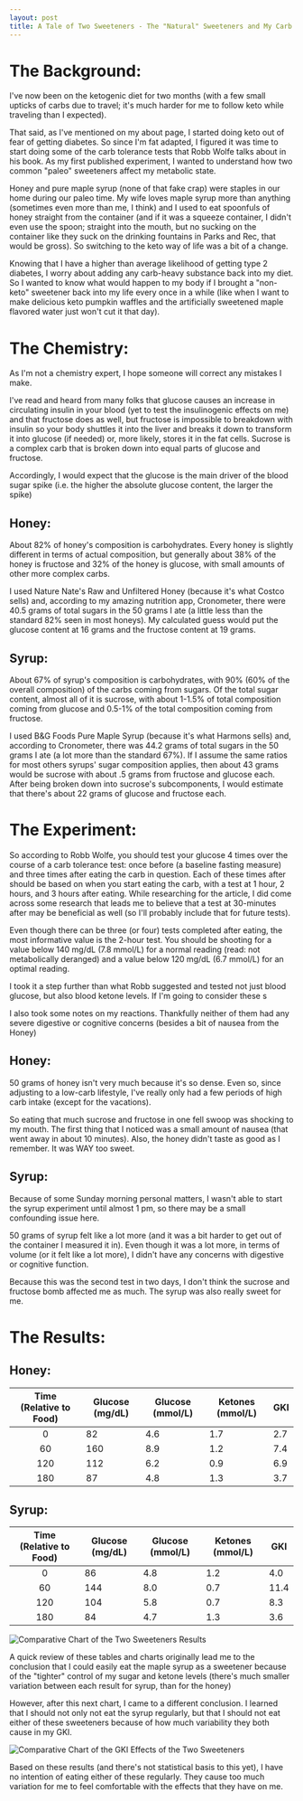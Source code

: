 ```yaml
---
layout: post
title: A Tale of Two Sweeteners - The "Natural" Sweeteners and My Carb Tolerance Test
---
```


# The Background:

I've now been on the ketogenic diet for two months (with a few small upticks of
carbs due to travel; it's much harder for me to follow keto while traveling than I 
expected). 

That said, as I've mentioned on my about page, I started doing keto out of fear of 
getting diabetes. So since I'm fat adapted, I figured it was time to start doing 
some of the carb tolerance tests that Robb Wolfe talks about in his book. As my 
first published experiment, I wanted to understand how two common "paleo" 
sweeteners affect my metabolic state.

Honey and pure maple syrup (none of that fake crap) were staples in our home during 
our paleo time. My wife loves maple syrup more than anything (sometimes even more 
than me, I think) and I used to eat spoonfuls of honey straight from the container 
(and if it was a squeeze container, I didn't even use the spoon; straight into the 
mouth, but no sucking on the container like they suck on the drinking fountains in 
Parks and Rec, that would be gross). So switching to the keto way of life was a bit 
of a change. 

Knowing that I have a higher than average likelihood of getting type 2 diabetes, 
I worry about adding any carb-heavy substance back into my diet. So I wanted to 
know what would happen to my body if I brought a "non-keto" sweetener back into 
my life every once in a while (like when I want to make delicious keto pumpkin 
waffles and the artificially sweetened maple flavored water just won't cut it that 
day). 

# The Chemistry:

As I'm not a chemistry expert, I hope someone will correct any mistakes I make.

I've read and heard from many folks that glucose causes an increase in circulating 
insulin in your blood (yet to test the insulinogenic effects on me) and that 
fructose does as well, but fructose is impossible to breakdown with insulin so your
body shuttles it into the liver and breaks it down to transform it into glucose 
(if needed) or, more likely, stores it in the fat cells. Sucrose is a complex carb 
that is broken down into equal parts of glucose and fructose.

Accordingly, I would expect that the glucose is the main driver of the blood sugar
spike (i.e. the higher the absolute glucose content, the larger the spike)

## Honey: 
About 82% of honey's composition is carbohydrates. Every honey is slightly different
in terms of actual composition, but generally about 38% of the honey is fructose and 
32% of the honey is glucose, with small amounts of other more complex carbs. 

I used Nature Nate's Raw and Unfiltered Honey (because it's what Costco sells) and,
according to my amazing nutrition app, Cronometer, there were 40.5 grams of total 
sugars in the 50 grams I ate (a little less than the standard 82% seen in most 
honeys). My calculated guess would put the glucose content at 16 grams and the
fructose content at 19 grams.  

## Syrup:
About 67% of syrup's composition is carbohydrates, with 90% (60% of the overall
composition) of the carbs coming from sugars. Of the total sugar content, almost 
all of it is sucrose, with about 1-1.5% of total composition coming from glucose and 
0.5-1% of the total composition coming from fructose.

I used B&G Foods Pure Maple Syrup (because it's what Harmons sells) and, according to
Cronometer, there was 44.2 grams of total sugars in the 50 grams I ate (a lot more
than the standard 67%). If I assume the same ratios for most others syrups' sugar
composition applies, then about 43 grams would be sucrose with about .5 grams from
fructose and glucose each. After being broken down into sucrose's subcomponents, 
I would estimate that there's about 22 grams of glucose and fructose each.

# The Experiment:

So according to Robb Wolfe, you should test your glucose 4 times over the course of 
a carb tolerance test: once before (a baseline fasting measure) and three times 
after eating the carb in question. Each of these times after should be based on
when you start eating the carb, with a test at 1 hour, 2 hours, and 3 hours after
eating. While researching for the article, I did come across some research that 
leads me to believe that a test at 30-minutes after may be beneficial as well (so
I'll probably include that for future tests). 

Even though there can be three (or four) tests completed after eating, the most 
informative value is the 2-hour test. You should be shooting for a value below 
140 mg/dL (7.8 mmol/L) for a normal reading (read: not metabolically deranged) 
and a value below 120 mg/dL (6.7 mmol/L) for an optimal reading. 

I took it a step further than what Robb suggested and tested not just blood glucose,
but also blood ketone levels. If I'm going to consider these s

I also took some notes on my reactions. Thankfully neither of them had any severe
digestive or cognitive concerns (besides a bit of nausea from the Honey)

## Honey: 

50 grams of honey isn't very much because it's so dense. Even so, since
adjusting to a low-carb lifestyle, I've really only had a few periods of high
carb intake (except for the vacations).

So eating that much sucrose and fructose in one fell swoop was shocking to my
mouth. The first thing that I noticed was a small amount of nausea (that went 
away in about 10 minutes). Also, the honey didn't taste as good as I remember. 
It was WAY too sweet.

## Syrup:

Because of some Sunday morning personal matters, I wasn't able to start the 
syrup experiment until almost 1 pm, so there may be a small confounding issue
here.

50 grams of syrup felt like a lot more (and it was a bit harder to get out of
the container I measured it in). Even though it was a lot more, in terms of volume
(or it felt like a lot more), I didn't have any concerns with digestive or 
cognitive function.

Because this was the second test in two days, I don't think the sucrose and 
fructose bomb affected me as much. The syrup was also really sweet for me.

# The Results:

## Honey:
| Time (Relative to Food) | Glucose (mg/dL) | Glucose (mmol/L) | Ketones (mmol/L) | GKI |
| :---: | --- | --- | --- | --- |
| 0 | 82 | 4.6 | 1.7 | 2.7 |
| 60 | 160 | 8.9 | 1.2 | 7.4 |
| 120 | 112 | 6.2 | 0.9 | 6.9 |
| 180 | 87 | 4.8 | 1.3 | 3.7 |

## Syrup:
| Time (Relative to Food) | Glucose (mg/dL) | Glucose (mmol/L) | Ketones (mmol/L) | GKI |
|:-----------------------:|-----------------|------------------|------------------|------|
| 0 | 86 | 4.8 | 1.2 | 4.0 |
| 60 | 144 | 8.0 | 0.7 | 11.4 |
| 120 | 104 | 5.8 | 0.7 | 8.3 |
| 180 | 84 | 4.7 | 1.3 | 3.6 |

![Comparative Chart of the Two Sweeteners Results]({{site.url}}/assets/images/ctt-hs-comparison.png)

A quick review of these tables and charts originally lead me to the conclusion
that I could easily eat the maple syrup as a sweetener because of the "tighter"
control of my sugar and ketone levels (there's much smaller variation between each
result for syrup, than for the honey)

However, after this next chart, I came to a different conclusion. I learned that I
should not only not eat the syrup regularly, but that I should not eat either of
these sweeteners because of how much variability they both cause in my GKI.

![Comparative Chart of the GKI Effects of the Two Sweeteners]({{site.url}}/assets/images/ctt-hs-gki.png)

Based on these results (and there's not statistical basis to this yet), I have no
intention of eating either of these regularly. They cause too much variation for 
me to feel comfortable with the effects that they have on me.